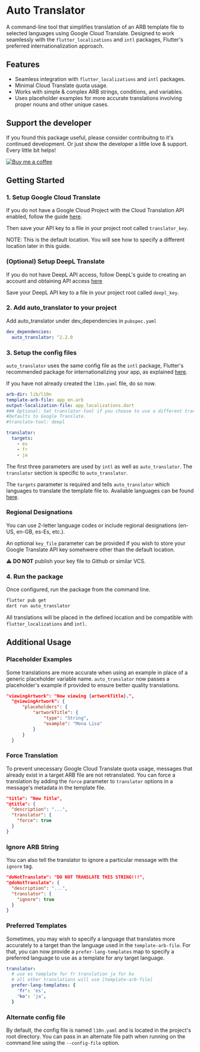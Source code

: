 # Auto Translator

A command-line tool that simplifies translation of an ARB template file to selected languages using Google Cloud Translate. Designed to work seamlessly with the `flutter_localizations` and `intl` packages, Flutter's preferred internationalization approach.

## Features

- Seamless integration with `flutter_localizations` and `intl` packages.
- Minimal Cloud Translate quota usage.
- Works with simple & complex ARB strings, conditions, and variables.
- Uses placeholder examples for more accurate translations involving proper nouns and other unique cases.

## Support the developer

If you found this package useful, please consider contribuitng to it's continued development. Or just show the developer a little love & support. Every little bit helps!

[![Buy me a coffee](https://img.shields.io/badge/Buy%20me%20a%20coffee-grey?logo=buymeacoffee&logoColor=yellow)](https://ko-fi.com/M4M4G97OV)

## Getting Started

### 1. Setup Google Cloud Translate

If you do not have a Google Cloud Project with the Cloud Translation API enabled, follow the guide [here](https://cloud.google.com/translate/docs/setup).

Then save your API key to a file in your project root called `translator_key`.

NOTE: This is the default location. You will see how to specify a different location later in this guide.

### (Optional) Setup DeepL Translate

If you do not have DeepL API access, follow DeepL's guide to creating an account and obtaining API access [here](https://www.deepl.com/pro/change-plan?cta=apiDocsHeader#developer)

Save your DeepL API key to a file in your project root called `deepl_key`.

### 2. Add auto_translator to your project

Add auto_translator under dev_dependencies in `pubspec.yaml`

```yaml
dev_dependencies:
  auto_translator: ^2.2.0
```

### 3. Setup the config files

`auto_translator` uses the same config file as the `intl` package, Flutter's recommended package for internationalizing your app, as explained [here](https://docs.flutter.dev/development/accessibility-and-localization/internationalization).

If you have not already created the `l10n.yaml` file, do so now.

```yaml
arb-dir: lib/l10n
template-arb-file: app_en.arb
output-localization-file: app_localizations.dart
### Optional: Set translator-tool if you choose to use a different translate like DeepL.
#Defaults to Google Translate.
#translate-tool: deepl

translator:
  targets:
    - es
    - fr
    - ja
```

The first three parameters are used by `intl` as well as `auto_translator`. The `translator` section is specific to `auto_translator`.

 The `targets` parameter is required and tells `auto_translator` which languages to translate the template file to. Available languages can be found [here](https://cloud.google.com/translate/docs/languages).

### Regional Designations

 You can use 2-letter language codes or include regional designations (en-US, en-GB, es-Es, etc.).

An optional `key_file` parameter can be provided if you wish to store your Google Translate API key somehwere other than the default location.

:warning: **DO NOT** publish your key file to Github or similar VCS.

### 4. Run the package

Once configured, run the package from the command line.

```bash
flutter pub get
dart run auto_translator
```

All translations will be placed in the defined location and be compatible with `flutter_localizations` and `intl`.

## Additional Usage

### Placeholder Examples

Some translations are more accurate when using an example in place of a generic placeholder variable name. `auto_translator` now passes a placeholder's example if provided to ensure better quality translations.

```json
"viewingArtwork": "Now viewing {artworkTitle}.",
  "@viewingArtwork": {
      "placeholders": {
          "artworkTitle": {
              "type": "String",
              "example": "Mona Lisa"
          }
      }
  }
```

### Force Translation

To prevent unecessary Google Cloud Translate quota usage, messages that already exist in a target ARB file are not retranslated. You can force a translation by adding the `force` parameter to `translator` options in a message's metadata in the template file.

```json
"title": "New Title",
"@title": {
  "description": "...",
  "translator": {
    "force": true
  }
}
```

### Ignore ARB String

You can also tell the translator to ignore a particular message with the `ignore` tag.

```json
"doNotTranslate": "DO NOT TRANSLATE THIS STRING!!!",
"@doNotTranslate": {
  "description": "...",
  "translator": {
    "ignore": true
  }
}
```

### Preferred Templates

Sometimes, you may wish to specify a language that translates more accurately to a target than the language used in the `template-arb-file`. For that, you can now provide a `prefer-lang-templates` map to specify a preferred language to use as a template for any target language.

```yaml
translator:
  # use es template for fr translation ja for ko
  # all other translations will use [template-arb-file]
  prefer-lang-templates: {
    'fr': 'es',
    'ko': 'ja',
  }
```

### Alternate config file

By default, the config file is named `l10n.yaml` and is located in the project's root directory. You can pass in an alternate file path when running on the command line using the `--config-file` option.
